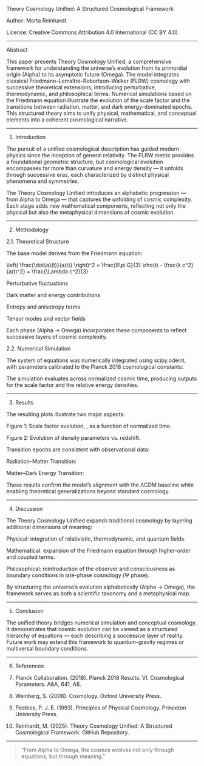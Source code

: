 Theory Cosmology Unified: A Structured Cosmological Framework

Author: Marta Reinhardt

License: Creative Commons Attribution 4.0 International (CC BY 4.0)


---

Abstract

This paper presents Theory Cosmology Unified, a comprehensive framework for understanding the universe’s evolution from its primordial origin (Alpha) to its asymptotic future (Omega). The model integrates classical Friedmann–Lemaître–Robertson–Walker (FLRW) cosmology with successive theoretical extensions, introducing perturbative, thermodynamic, and philosophical terms. Numerical simulations based on the Friedmann equation illustrate the evolution of the scale factor and the transitions between radiation, matter, and dark energy-dominated epochs. This structured theory aims to unify physical, mathematical, and conceptual elements into a coherent cosmological narrative.


---

1. Introduction

The pursuit of a unified cosmological description has guided modern physics since the inception of general relativity. The FLRW metric provides a foundational geometric structure, but cosmological evolution encompasses far more than curvature and energy density — it unfolds through successive eras, each characterized by distinct physical phenomena and symmetries.

The Theory Cosmology Unified introduces an alphabetic progression — from Alpha to Omega — that captures the unfolding of cosmic complexity. Each stage adds new mathematical components, reflecting not only the physical but also the metaphysical dimensions of cosmic evolution.


---

2. Methodology

2.1. Theoretical Structure

The base model derives from the Friedmann equation:

\left( \frac{\dot{a}(t)}{a(t)} \right)^2 = \frac{8\pi G}{3} \rho(t) - \frac{k c^2}{a(t)^2} + \frac{\Lambda c^2}{3}

Perturbative fluctuations 

Dark matter and energy contributions 

Entropy and anisotropy terms 

Tensor modes and vector fields 


Each phase (Alpha → Omega) incorporates these components to reflect successive layers of cosmic complexity.

2.2. Numerical Simulation

The system of equations was numerically integrated using scipy.odeint, with parameters calibrated to the Planck 2018 cosmological constants:








The simulation evaluates  across normalized cosmic time, producing outputs for the scale factor and the relative energy densities.


---

3. Results

The resulting plots illustrate two major aspects:

Figure 1: Scale factor evolution, , as a function of normalized time.

Figure 2: Evolution of density parameters  vs. redshift.




Transition epochs are consistent with observational data:

Radiation–Matter Transition: 

Matter–Dark Energy Transition: 


These results confirm the model’s alignment with the ΛCDM baseline while enabling theoretical generalizations beyond standard cosmology.


---

4. Discussion

The Theory Cosmology Unified expands traditional cosmology by layering additional dimensions of meaning:

Physical: integration of relativistic, thermodynamic, and quantum fields.

Mathematical: expansion of the Friedmann equation through higher-order and coupled terms.

Philosophical: reintroduction of the observer and consciousness as boundary conditions in late-phase cosmology (Ψ phase).


By structuring the universe’s evolution alphabetically (Alpha → Omega), the framework serves as both a scientific taxonomy and a metaphysical map.


---

5. Conclusion

The unified theory bridges numerical simulation and conceptual cosmology. It demonstrates that cosmic evolution can be viewed as a structured hierarchy of equations — each describing a successive layer of reality. Future work may extend this framework to quantum-gravity regimes or multiversal boundary conditions.


---

6. References

1. Planck Collaboration. (2018). Planck 2018 Results. VI. Cosmological Parameters. A&A, 641, A6.


2. Weinberg, S. (2008). Cosmology. Oxford University Press.


3. Peebles, P. J. E. (1993). Principles of Physical Cosmology. Princeton University Press.


4. Reinhardt, M. (2025). Theory Cosmology Unified: A Structured Cosmological Framework. GitHub Repository.




---

> “From Alpha to Omega, the cosmos evolves not only through equations, but through meaning.”



